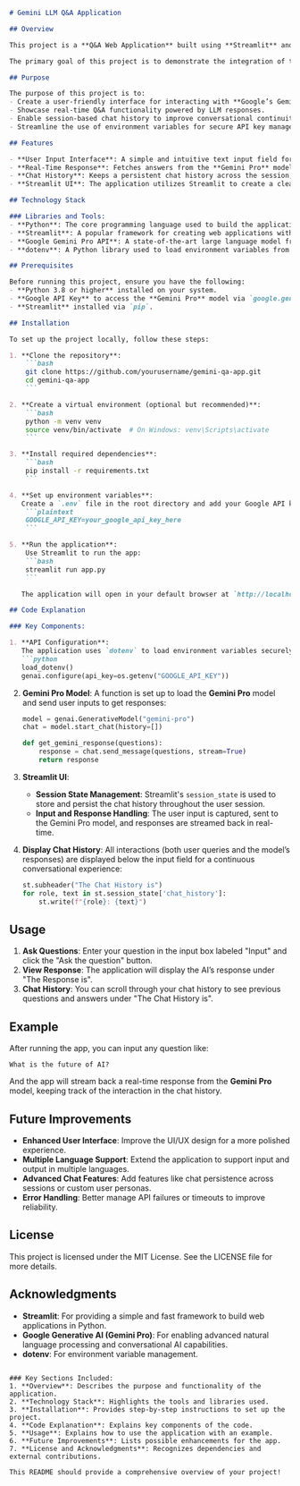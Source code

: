 

```markdown
# Gemini LLM Q&A Application

## Overview

This project is a **Q&A Web Application** built using **Streamlit** and Google's **Gemini Pro Generative AI** model. The application allows users to ask questions through a web interface, and it leverages Google’s advanced language model (LLM) to provide detailed, real-time responses. It also keeps a session-based chat history, making the interaction feel continuous and conversational.

The primary goal of this project is to demonstrate the integration of the **Gemini Pro** generative model into a Streamlit-based application, providing users with a streamlined interface to interact with cutting-edge language models.

## Purpose

The purpose of this project is to:
- Create a user-friendly interface for interacting with **Google’s Gemini Pro** generative language model.
- Showcase real-time Q&A functionality powered by LLM responses.
- Enable session-based chat history to improve conversational continuity.
- Streamline the use of environment variables for secure API key management.

## Features

- **User Input Interface**: A simple and intuitive text input field for users to ask questions.
- **Real-Time Response**: Fetches answers from the **Gemini Pro** model in real-time and streams the responses back to the user.
- **Chat History**: Keeps a persistent chat history across the session, allowing users to view past questions and answers.
- **Streamlit UI**: The application utilizes Streamlit to create a clean, responsive web interface that runs locally or on the web.

## Technology Stack

### Libraries and Tools:
- **Python**: The core programming language used to build the application.
- **Streamlit**: A popular framework for creating web applications with Python.
- **Google Gemini Pro API**: A state-of-the-art large language model from Google, accessed through `google.generativeai`.
- **dotenv**: A Python library used to load environment variables from a `.env` file for secure API key management.

## Prerequisites

Before running this project, ensure you have the following:
- **Python 3.8 or higher** installed on your system.
- **Google API Key** to access the **Gemini Pro** model via `google.generativeai`.
- **Streamlit** installed via `pip`.

## Installation

To set up the project locally, follow these steps:

1. **Clone the repository**:
    ```bash
    git clone https://github.com/yourusername/gemini-qa-app.git
    cd gemini-qa-app
    ```

2. **Create a virtual environment (optional but recommended)**:
    ```bash
    python -m venv venv
    source venv/bin/activate  # On Windows: venv\Scripts\activate
    ```

3. **Install required dependencies**:
    ```bash
    pip install -r requirements.txt
    ```

4. **Set up environment variables**:
   Create a `.env` file in the root directory and add your Google API key:
    ```plaintext
    GOOGLE_API_KEY=your_google_api_key_here
    ```

5. **Run the application**:
    Use Streamlit to run the app:
    ```bash
    streamlit run app.py
    ```

   The application will open in your default browser at `http://localhost:8501`.

## Code Explanation

### Key Components:

1. **API Configuration**:
   The application uses `dotenv` to load environment variables securely. The API key is configured using `google.generativeai` to interact with the Gemini Pro model:
   ```python
   load_dotenv()
   genai.configure(api_key=os.getenv("GOOGLE_API_KEY"))
   ```

2. **Gemini Pro Model**:
   A function is set up to load the **Gemini Pro** model and send user inputs to get responses:
   ```python
   model = genai.GenerativeModel("gemini-pro")
   chat = model.start_chat(history=[])
   
   def get_gemini_response(questions):
       response = chat.send_message(questions, stream=True)
       return response
   ```

3. **Streamlit UI**:
   - **Session State Management**: Streamlit's `session_state` is used to store and persist the chat history throughout the user session.
   - **Input and Response Handling**: The user input is captured, sent to the Gemini Pro model, and responses are streamed back in real-time.

4. **Display Chat History**:
   All interactions (both user queries and the model’s responses) are displayed below the input field for a continuous conversational experience:
   ```python
   st.subheader("The Chat History is")
   for role, text in st.session_state['chat_history']:
       st.write(f"{role}: {text}")
   ```

## Usage

1. **Ask Questions**: Enter your question in the input box labeled "Input" and click the "Ask the question" button.
2. **View Response**: The application will display the AI’s response under "The Response is".
3. **Chat History**: You can scroll through your chat history to see previous questions and answers under "The Chat History is".

## Example

After running the app, you can input any question like:
```
What is the future of AI?
```
And the app will stream back a real-time response from the **Gemini Pro** model, keeping track of the interaction in the chat history.

## Future Improvements

- **Enhanced User Interface**: Improve the UI/UX design for a more polished experience.
- **Multiple Language Support**: Extend the application to support input and output in multiple languages.
- **Advanced Chat Features**: Add features like chat persistence across sessions or custom user personas.
- **Error Handling**: Better manage API failures or timeouts to improve reliability.

## License

This project is licensed under the MIT License. See the LICENSE file for more details.

## Acknowledgments

- **Streamlit**: For providing a simple and fast framework to build web applications in Python.
- **Google Generative AI (Gemini Pro)**: For enabling advanced natural language processing and conversational AI capabilities.
- **dotenv**: For environment variable management.
```

### Key Sections Included:
1. **Overview**: Describes the purpose and functionality of the application.
2. **Technology Stack**: Highlights the tools and libraries used.
3. **Installation**: Provides step-by-step instructions to set up the project.
4. **Code Explanation**: Explains key components of the code.
5. **Usage**: Explains how to use the application with an example.
6. **Future Improvements**: Lists possible enhancements for the app.
7. **License and Acknowledgments**: Recognizes dependencies and external contributions.

This README should provide a comprehensive overview of your project!
